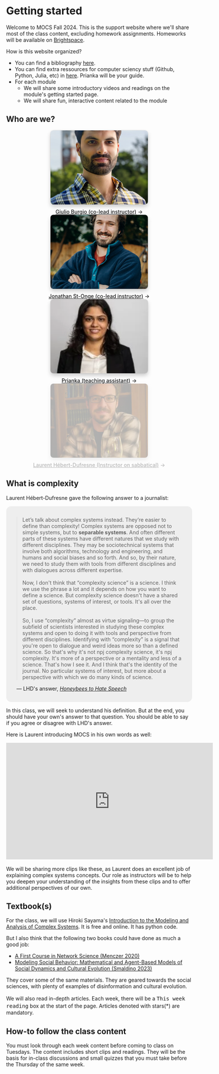 # Getting started

Welcome to MOCS Fall 2024. This is the support website where we'll share most of the class content, excluding homework assignments. Homeworks will be available on [Brightspace](https://brightspace.uvm.edu/d2l/login).

How is this website organized?

- You can find a bibliography [here](./refs). 
- You can find extra ressources for computer sciency stuff (Github, Python, Julia, etc) in [here](./extra-ressources). Prianka will be your guide.
- For each module
    - We will share some introductory videos and readings on the module's getting started page.
    - We will share fun, interactive content related to the module

## Who are we?

<div class="gallery grid grid-cols-4" style="grid-auto-rows;">
    <a href="htttps://socks.w3.uvm.edu/socks/node/38?rnd=0.1937717982807522#giulioburgio" target="_blank">
        <picture>
            <source srcset="./assets/Giulio.webp" media="(prefers-color-scheme: dark)">
            <img src="./assets/Giulio.webp">
        </picture>
        <div class="small arrow">Giulio Burgio (co-lead instructor)</div>
    </a>
    <a href="https://jstonge.vercel.app/" target="_blank">
        <picture>
            <source srcset="./assets/jso.webp" media="(prefers-color-scheme: dark)">
            <img src="./assets/jso.webp">
        </picture>
        <div class="small arrow">Jonathan St-Onge (co-lead instructor)</div>
    </a>
    <a href="https://www.linkedin.com/in/prianka-bhattacharjee-bb7a69109/" target="_blank">
        <picture>
            <source srcset="./assets/prianka.webp" media="(prefers-color-scheme: dark)">
            <img src="./assets/prianka.webp">
        </picture>
        <div class="small arrow">Prianka (teaching assistant)</div>
    </a>
    <a href="http://laurenthebertdufresne.github.io/" target="_blank">
        <picture>
            <source srcset="./assets/lhd.webp" media="(prefers-color-scheme: dark)">
            <img style="opacity: 0.3;" src="./assets/lhd.webp">
        </picture>
        <div style="opacity: 0.3;" class="small arrow">Laurent Hébert-Dufresne (Instructor on sabbatical)</div>
    </a>
</div>

## What is complexity

Laurent Hébert-Dufresne gave the following answer to a journalist:

<figure class="quote">
  <blockquote>
    Let’s talk about complex systems instead. They’re easier to define than complexity! Complex systems are opposed not to simple systems, but to <strong>separable systems</strong>. And often different parts of these systems have different natures that we study with different disciplines. They may be sociotechnical systems that involve both algorithms, technology and engineering, and humans and social biases and so forth. And so, by their nature, we need to study them with tools from different disciplines and with dialogues across different expertise.
    <br><br>
    Now, I don't think that “complexity science” is a science. I think we use the phrase a lot and it depends on how you want to define a science. But complexity science doesn't have a shared set of questions, systems of interest, or tools. It's all over the place.
    <br><br>
    So, I use “complexity” almost as virtue signaling—to group the subfield of scientists interested in studying these complex systems and open to doing it with tools and perspective from different disciplines. Identifying with “complexity” is a signal that you're open to dialogue and weird ideas more so than a defined science. So that's why it's not npj complexity science, it's npj complexity. It's more of a perspective or a mentality and less of a science. That's how I see it. And I think that's the identity of the journal. No particular systems of interest, but more about a perspective with which we do many kinds of science.
  </blockquote>
  <figcaption>
    &mdash; LHD's answer, <cite><a href="https://www.uvm.edu/news/story/honeybees-hate-speech">Honeybees to Hate Speech</a></cite>  </figcaption>
</figure>

In this class, we will seek to understand his definition. But at the end, you should have your own's answer to that question. You should be able to say if you agree or disagree with LHD's answer.

Here is Laurent introducing MOCS in his own words as well:

<iframe src="https://streaming.uvm.edu/embed/49955/" width="560" height="315" frameborder="0" allowfullscreen></iframe>

We will be sharing more clips like these, as Laurent does an excellent job of explaining complex systems concepts. Our role as instructors will be to help you deepen your understanding of the insights from these clips and to offer additional perspectives of our own.

## Textbook(s)

For the class, we will use Hiroki Sayama's [Introduction to the Modeling and Analysis of Complex Systems](https://math.libretexts.org/Bookshelves/Scientific_Computing_Simulations_and_Modeling/Introduction_to_the_Modeling_and_Analysis_of_Complex_Systems_(Sayama)). It is free and online. It has python code. 

But I also think that the following two books could have done as much a good job:
    
- [A First Course in Network Science (Menczer 2020)](https://www.cambridge.org/highereducation/books/first-course-in-network-science/EE22722F27519D8BB1443C7225C57BAF#overview)
- [ Modeling Social Behavior: Mathematical and Agent-Based Models of Social Dynamics and Cultural Evolution (Smaldino 2023)](https://press.princeton.edu/books/paperback/9780691224145/modeling-social-behavior?srsltid=AfmBOorePduR0U08FlRogK-f7wGabiko62RAu8iX6knapk_xWLGUw9jE)

They cover some of the same materials. They are geared towards the social sciences, with plenty of examples of disinformation and cultural evolution. 

We will also read in-depth articles. Each week, there will be a <big>`This week reading`</big> box at the start of the page. Articles denoted with stars(*) are mandatory. 

## How-to follow the class content

You must look through each week content before coming to class on Tuesdays. The content includes short clips and readings. They will be the basis for in-class discussions and small quizzes that you must take before the Thursday of the same week. 

<!-- We will try keep an updated list for the mandatory readings in [Table of Content](./toc). -->


<style>

    .quote {
        margin: 0;
        background: #eee;
        padding: 1em;
        border-radius: 1em;
    }
    
    .quote figcaption,
    .quote blockquote {
        margin: 1em;
    }

    /* Gallery */

    .gallery {
        max-width: calc(1200px + 2rem);
    }

    .gallery a {
        display: flex;
        flex-direction: column;
        align-items: center;
        gap: 0.5rem;
    }

    .gallery img {
        width: 100%; /* Ensures the image takes up the full width of the container */
        height: 200px; /* Sets a fixed height for all images */
        object-fit: cover; /* Maintains aspect ratio while ensuring the image covers the entire area */
        border-radius: 8px;
        box-shadow: 0 0 0 0.75px rgba(128, 128, 128, 0.2), 0 6px 12px 0 rgba(0, 0, 0, 0.2);
        aspect-ratio: 2500 / 1900; /* Can be removed if you're using fixed dimensions */
    }

    @media (prefers-color-scheme: dark) {
        .gallery img {
            box-shadow: 0 0 0 0.75px rgba(128, 128, 128, 0.2), 0 6px 12px 0 rgba(0, 0, 0, 0.4);
            }
        }
        .gallery a:not(:hover, :focus) {
            color: var(--theme-foreground-muted);
        }

        .gallery a:hover img,
        .gallery a:focus img {
            box-shadow: 0 0 0 0.75px var(--theme-foreground-focus), 0 6px 12px 0 rgba(0, 0, 0, 0.2);
        }

        .gallery figcaption {
            font-size: 12px;
            color: inherit;
        }

        .arrow {
            font-weight: 500;
        }

        .arrow::after {
            content: "→";
            display: inline-block;
            margin-left: 0.25rem;
        }

</style>